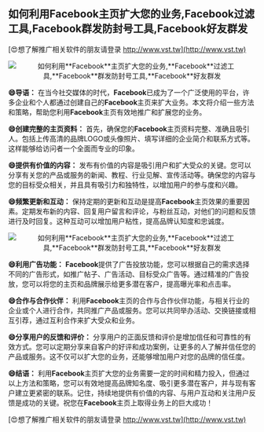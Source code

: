 ## **如何利用**Facebook**主页扩大您的业务,**Facebook**过滤工具,**Facebook**群发防封号工具,**Facebook**好友群发**

[😍想了解推广相关软件的朋友请登录 http://www.vst.tw](http://www.vst.tw)

 <center><img src="https://vst.tw/MP4/tuiguang/png/2.png" alt="如何利用**Facebook**主页扩大您的业务,**Facebook**过滤工具,**Facebook**群发防封号工具,**Facebook**好友群发"></center>

**😄导语：**
在当今社交媒体的时代，**Facebook**已成为了一个广泛使用的平台，许多企业和个人都通过创建自己的**Facebook**主页来扩大业务。本文将介绍一些方法和策略，帮助您利用**Facebook**主页有效地推广和扩展您的业务。

**😄创建完整的主页资料：**
首先，确保您的**Facebook**主页资料完整、准确且吸引人。包括上传高清的品牌LOGO或头像照片、填写详细的企业简介和联系方式等。这样能够给访问者一个全面而专业的印象。

**😄提供有价值的内容：**
发布有价值的内容是吸引用户和扩大受众的关键。您可以分享有关您的产品或服务的新闻、教程、行业见解、宣传活动等。确保您的内容与您的目标受众相关，并且具有吸引力和独特性，以增加用户的参与度和兴趣。

**😄频繁更新和互动：**
保持定期的更新和互动是提高**Facebook**主页效果的重要因素。定期发布新的内容、回复用户留言和评论，与粉丝互动，对他们的问题和反馈进行及时回复。这种互动可以增加用户粘性，提高品牌认知度和忠诚度。

 <center><img src="https://vst.tw/MP4/tuiguang/png/2.png" alt="如何利用**Facebook**主页扩大您的业务,**Facebook**过滤工具,**Facebook**群发防封号工具,**Facebook**好友群发"></center>

**😄利用广告功能：**
**Facebook**提供了广告投放功能，您可以根据自己的需求选择不同的广告形式，如推广帖子、广告活动、目标受众广告等。通过精准的广告投放，您可以将您的主页和品牌展示给更多潜在客户，提高曝光率和点击率。

**😄合作与合作伙伴：**
利用**Facebook**主页的合作与合作伙伴功能，与相关行业的企业或个人进行合作，共同推广产品或服务。您可以共同举办活动、交换链接或相互引荐，通过互利合作来扩大受众和业务。

**😄分享用户的反馈和评价：**
分享用户的正面反馈和评价是增加信任和可靠性的有效方式。您可以定期分享来自客户的好评和成功案例，让更多的人了解并信任您的产品或服务。这不仅可以扩大您的业务，还能够增加用户对您的品牌的信任度。

**😄结语：**
利用**Facebook**主页扩大您的业务需要一定的时间和精力投入，但通过以上方法和策略，您可以有效地提高品牌知名度、吸引更多潜在客户，并与现有客户建立更紧密的联系。记住，持续地提供有价值的内容、与用户互动和关注用户反馈是成功的关键。祝您在**Facebook**主页上取得业务上的巨大成功！

[😍想了解推广相关软件的朋友请登录 http://www.vst.tw](http://www.vst.tw)



